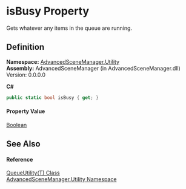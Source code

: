 # isBusy Property


Gets whatever any items in the queue are running.



## Definition
**Namespace:** <a href="N_AdvancedSceneManager_Utility">AdvancedSceneManager.Utility</a>  
**Assembly:** AdvancedSceneManager (in AdvancedSceneManager.dll) Version: 0.0.0.0

**C#**
``` C#
public static bool isBusy { get; }
```



#### Property Value
<a href="https://learn.microsoft.com/dotnet/api/system.boolean" target="_blank" rel="noopener noreferrer">Boolean</a>

## See Also


#### Reference
<a href="T_AdvancedSceneManager_Utility_QueueUtility_1">QueueUtility(T) Class</a>  
<a href="N_AdvancedSceneManager_Utility">AdvancedSceneManager.Utility Namespace</a>  
